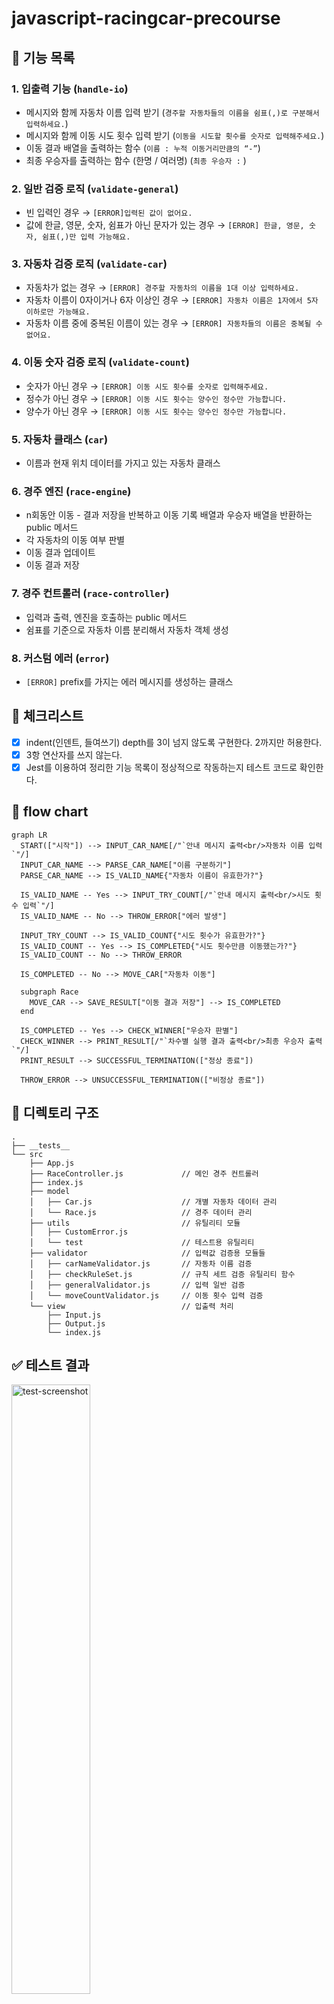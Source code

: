 # javascript-racingcar-precourse

## 🚗 기능 목록

### 1. 입출력 기능 (`handle-io`)

- 메시지와 함께 자동차 이름 입력 받기 (`경주할 자동차들의 이름을 쉼표(,)로 구분해서 입력하세요.`)
- 메시지와 함께 이동 시도 횟수 입력 받기 (`이동을 시도할 횟수를 숫자로 입력해주세요.`)
- 이동 결과 배열을 출력하는 함수 (`이름 : 누적 이동거리만큼의 “-”`)
- 최종 우승자를 출력하는 함수 (한명 / 여러명) (`최종 우승자 :` )

### 2. 일반 검증 로직 (`validate-general`)

- 빈 입력인 경우 → `[ERROR]입력된 값이 없어요.`
- 값에 한글, 영문, 숫자, 쉼표가 아닌 문자가 있는 경우 → `[ERROR] 한글, 영문, 숫자, 쉼표(,)만 입력 가능해요.`

### 3. 자동차 검증 로직 (`validate-car`)

- 자동차가 없는 경우 → `[ERROR] 경주할 자동차의 이름을 1대 이상 입력하세요.`
- 자동차 이름이 0자이거나 6자 이상인 경우 → `[ERROR] 자동차 이름은 1자에서 5자 이하로만 가능해요.`
- 자동차 이름 중에 중복된 이름이 있는 경우 → `[ERROR] 자동차들의 이름은 중복될 수 없어요.`

### 4. 이동 숫자 검증 로직 (`validate-count`)

- 숫자가 아닌 경우 → `[ERROR] 이동 시도 횟수를 숫자로 입력해주세요.`
- 정수가 아닌 경우 → `[ERROR] 이동 시도 횟수는 양수인 정수만 가능합니다.`
- 양수가 아닌 경우 → `[ERROR] 이동 시도 횟수는 양수인 정수만 가능합니다.`

### 5. 자동차 클래스 (`car`)

- 이름과 현재 위치 데이터를 가지고 있는 자동차 클래스

### 6. 경주 엔진 (`race-engine`)

- n회동안 이동 - 결과 저장을 반복하고 이동 기록 배열과 우승자 배열을 반환하는 public 메서드
- 각 자동차의 이동 여부 판별
- 이동 결과 업데이트
- 이동 결과 저장

### 7. 경주 컨트롤러 (`race-controller`)

- 입력과 출력, 엔진을 호출하는 public 메서드
- 쉼표를 기준으로 자동차 이름 분리해서 자동차 객체 생성

### 8. 커스텀 에러 (`error`)

- `[ERROR]` prefix를 가지는 에러 메시지를 생성하는 클래스

## 🏁 체크리스트

- [x] indent(인덴트, 들여쓰기) depth를 3이 넘지 않도록 구현한다. 2까지만 허용한다.
- [x] 3항 연산자를 쓰지 않는다.
- [x] Jest를 이용하여 정리한 기능 목록이 정상적으로 작동하는지 테스트 코드로 확인한다.

## 🌠 flow chart

```mermaid
graph LR
  START(["시작"]) --> INPUT_CAR_NAME[/"`안내 메시지 출력<br/>자동차 이름 입력`"/]
  INPUT_CAR_NAME --> PARSE_CAR_NAME["이름 구분하기"]
  PARSE_CAR_NAME --> IS_VALID_NAME{"자동차 이름이 유효한가?"}

  IS_VALID_NAME -- Yes --> INPUT_TRY_COUNT[/"`안내 메시지 출력<br/>시도 횟수 입력`"/]
  IS_VALID_NAME -- No --> THROW_ERROR["에러 발생"]

  INPUT_TRY_COUNT --> IS_VALID_COUNT{"시도 횟수가 유효한가?"}
  IS_VALID_COUNT -- Yes --> IS_COMPLETED{"시도 횟수만큼 이동했는가?"}
  IS_VALID_COUNT -- No --> THROW_ERROR

  IS_COMPLETED -- No --> MOVE_CAR["자동차 이동"]

  subgraph Race
    MOVE_CAR --> SAVE_RESULT["이동 결과 저장"] --> IS_COMPLETED
  end

  IS_COMPLETED -- Yes --> CHECK_WINNER["우승자 판별"]
  CHECK_WINNER --> PRINT_RESULT[/"`차수별 실행 결과 출력<br/>최종 우승자 출력`"/]
  PRINT_RESULT --> SUCCESSFUL_TERMINATION(["정상 종료"])

  THROW_ERROR --> UNSUCCESSFUL_TERMINATION(["비정상 종료"])
```

## 📁 디렉토리 구조

```
.
├── __tests__
└── src
    ├── App.js
    ├── RaceController.js             // 메인 경주 컨트롤러
    ├── index.js
    ├── model
    │   ├── Car.js                    // 개별 자동차 데이터 관리
    │   └── Race.js                   // 경주 데이터 관리
    ├── utils                         // 유틸리티 모듈
    │   ├── CustomError.js
    │   └── test                      // 테스트용 유틸리티
    ├── validator                     // 입력값 검증용 모듈들
    │   ├── carNameValidator.js       // 자동차 이름 검증
    │   ├── checkRuleSet.js           // 규칙 세트 검증 유틸리티 함수
    │   ├── generalValidator.js       // 입력 일반 검증
    │   └── moveCountValidator.js     // 이동 횟수 입력 검증
    └── view                          // 입출력 처리
        ├── Input.js
        ├── Output.js
        └── index.js
```

## ✅ 테스트 결과

<img alt="test-screenshot" src="https://github.com/user-attachments/assets/eee0e3b7-8f31-4fec-b2e7-efd182103952" width="50%" />


